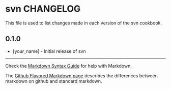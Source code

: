 # svn CHANGELOG

This file is used to list changes made in each version of the svn cookbook.

## 0.1.0
- [your_name] - Initial release of svn

- - -
Check the [Markdown Syntax Guide](http://daringfireball.net/projects/markdown/syntax) for help with Markdown.

The [Github Flavored Markdown page](http://github.github.com/github-flavored-markdown/) describes the differences between markdown on github and standard markdown.
